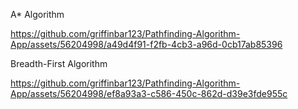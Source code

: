 A* Algorithm

https://github.com/griffinbar123/Pathfinding-Algorithm-App/assets/56204998/a49d4f91-f2fb-4cb3-a96d-0cb17ab85396

Breadth-First Algorithm

https://github.com/griffinbar123/Pathfinding-Algorithm-App/assets/56204998/ef8a93a3-c586-450c-862d-d39e3fde955c


